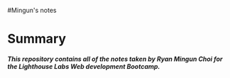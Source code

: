 #Mingun's notes

# Summary
##### This repository contains all of the notes taken by Ryan Mingun Choi for the Lighthouse Labs Web development Bootcamp.


